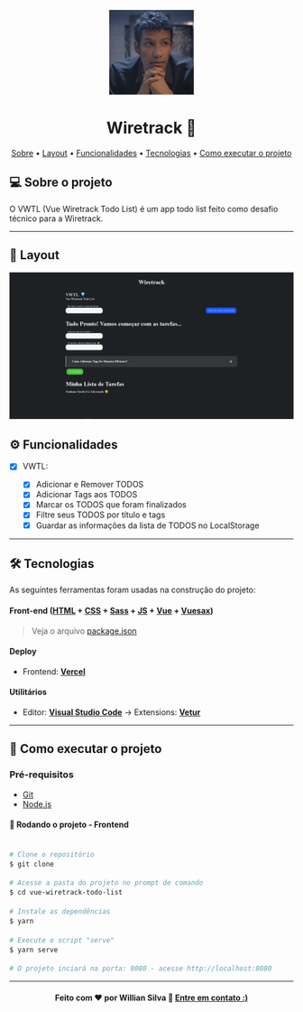 <p align="center"><a href="https://www.linkedin.com/in/wiriyamu/" target="_blank" rel="noopener noreferrer"><img width="150" src="./src/assets/images/wiriyamu.jpg" alt="Ignição Digital"></a></p>
<h1 align="center"> Wiretrack 🏢</h1>

<!-- Index session-->
<p align="center">
 <a href="#-sobre-o-projeto">Sobre</a> •
 <a href="#-layout">Layout</a> • 
 <a href="#-funcionalidades">Funcionalidades</a> • 
 <a href="#-tecnologias">Tecnologias</a> • 
 <a href="#-como-executar-o-projeto">Como executar o projeto</a> 
</p>

<!--About session-->

## 💻 Sobre o projeto

O VWTL (Vue Wiretrack Todo List) é um app todo list feito como desafio técnico para a Wiretrack.

---

<!--Layout session-->

## 🎨 Layout

<p align="center"><img width="1500" src="./src/assets/images/layout.png" alt="Ignição Digital"></a></p>

## <!--Functionalities session-->

## ⚙️ Funcionalidades

- [x] VWTL:

  - [x] Adicionar e Remover TODOS
  - [x] Adicionar Tags aos TODOS
  - [x] Marcar os TODOS que foram finalizados
  - [x] Filtre seus TODOS por título e tags
  - [x] Guardar as informações da lista de TODOS no LocalStorage

---

<!--Tecnologies session-->

## 🛠 Tecnologias

As seguintes ferramentas foram usadas na construção do projeto:

#### **Front-end** ([HTML](https://developer.mozilla.org/pt-BR/docs/Web/HTML) + [CSS](https://developer.mozilla.org/pt-BR/docs/Web/CSS) + [Sass](https://sass-lang.com/) + [JS](https://developer.mozilla.org/pt-BR/docs/Web/JavaScript) + [Vue](https://br.vuejs.org/) + [Vuesax](https://lusaxweb.github.io/vuesax/))

> Veja o arquivo [package.json](./package.json)

#### **Deploy**

- Frontend: **[Vercel](https://vercel.com/)**

#### **Utilitários**

- Editor: **[Visual Studio Code](https://code.visualstudio.com/)** → Extensions: **[Vetur](https://marketplace.visualstudio.com/items?itemName=octref.vetur)**

---

<!--Running session-->

## 🚀 Como executar o projeto

<!--Obs-->

### Pré-requisitos

- [Git](https://git-scm.com)
- [Node.js](https://nodejs.org/en/)

#### 🎲 Rodando o projeto - Frontend

```bash

# Clone o repositório
$ git clone

# Acesse a pasta do projeto no prompt de comando
$ cd vue-wiretrack-todo-list

# Instale as dependências
$ yarn

# Execute o script "serve"
$ yarn serve

# O projeto inciará na porta: 8080 - acesse http://localhost:8080

```

---

<!--Bottom session-->
<h4 align=center>Feito com ❤️ por Willian Silva 👋 <a href="https://www.linkedin.com/in/wiriyamu/">Entre em contato :)</a></a></h4>
